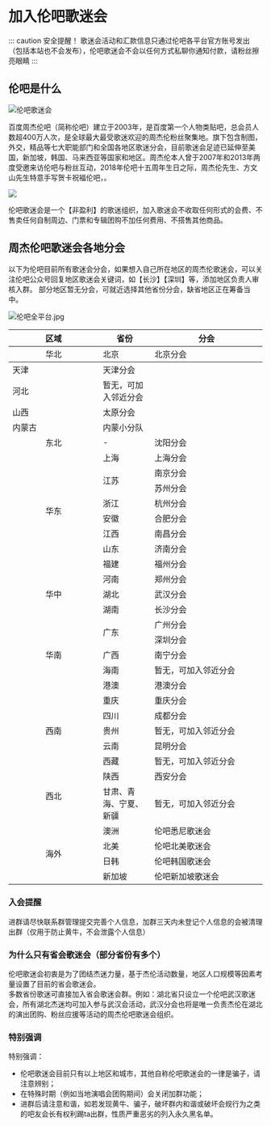 # 加入伦吧歌迷会
::: caution 安全提醒！
歌迷会活动和汇款信息只通过伦吧各平台官方账号发出（包括本站也不会发布），伦吧歌迷会不会以任何方式私聊你通知付款，请粉丝擦亮眼睛
:::

## 伦吧是什么
![伦吧歌迷会](https://public.jaychou.wiki/culture/jaybar_jihe.jpg/ys+sy)

百度周杰伦吧（简称伦吧）建立于2003年，是百度第一个人物类贴吧，总会员人数超400万人次，是全球最大最受歌迷欢迎的周杰伦粉丝聚集地。旗下包含制图，外交，精品等七大职能部门和全国各地区歌迷分会，目前歌迷会足迹已延伸至美国，新加坡，韩国、马来西亚等国家和地区。周杰伦本人曾于2007年和2013年两度受邀来访伦吧与粉丝互动，2018年伦吧十五周年生日之际，周杰伦先生、方文山先生特意手写贺卡祝福伦吧，。

![](https://public.jaychou.wiki/culture/jaybar_led.jpg/ys+sy)

伦吧歌迷会是一个【非盈利】的歌迷组织，加入歌迷会不收取任何形式的会费、不售卖任何自制周边、门票和专辑团购不加任何费用、不搭售其他商品。


## 周杰伦吧歌迷会各地分会
以下为伦吧目前所有歌迷会分会，如果想入自己所在地区的周杰伦歌迷会，可以关注伦吧公众号回复地区歌迷会关键词，如【长沙】【深圳】等，添加地区负责人审核入群。
部分地区暂无分会，可就近选择其他省份分会，缺省地区正在筹备当中。

![伦吧全平台.jpg](https://public.jaychou.wiki/culture/jaybar_qianming.webp/ys+sy)

<table >
    <thead> <!-- 表头区域 -->
		<tr>
			<th width="200px">区域</th>
			<th width="100px">省份</th>
			<th width="250px">分会</th>  
		</tr >
	</thead>
	<tr >
	    <td rowspan="5"align="center"><a id="huabei">华北</a></td>
	    <td>北京</td>
	    <td>北京分会</td>
	</tr>
	<tbody> <!-- 表格主体 -->
		<tr>
			<td>天津</td>
			<td>天津分会</td>
		</tr>
		<tr>
			<td>河北</td>
			<td>暂无，可加入邻近分会</td>
		</tr>
		<tr>
			<td>山西</td>
			<td>太原分会</td>
		</tr>
		<tr>
			<td>内蒙古</td>
			<td>内蒙小分队</td>
		</tr>
		<tr >
			<td rowspan="1"align="center"><a id="dongbei">东北</a></td>
			<td>-</td>
			<td>沈阳分会</td>
		</tr>
		<tr >
			<td rowspan="8"align="center"><a id="huadong">华东</a></td>
			<td>上海</td>
			<td>上海分会</td>
		</tr>
		<tr>
			<td rowspan="2">江苏</td>
			<td>南京分会</td>
		</tr>
		<tr>
			<td>苏州分会</td>
		</tr>
		<tr>
			<td>浙江</td>
			<td>杭州分会</td>
		</tr>
		<tr>
			<td>安徽</td>
			<td>合肥分会</td>
		</tr>
		<tr>
			<td>江西</td>
			<td>南昌分会</td>
		</tr>
			<tr>
			<td>山东</td>
			<td>济南分会</td>
		</tr>
		<tr>
			<td>福建</td>
			<td>福州分会</td>
		</tr>
		<tr >
			<td rowspan="3"align="center"><a id="huazhong">华中</a></td>
			<td>河南</td>
			<td>郑州分会</td>
		</tr>
		<tr>
			<td>湖北</td>
			<td>武汉分会</td>
		</tr>
		<tr>
			<td>湖南</td>
			<td>长沙分会</td>
		</tr>
		<tr >
			<td rowspan="5"align="center"><a id="huanan">华南</a></td>
			<td rowspan="2">广东</td>
			<td>广州分会</td>
		</tr>
		<tr>
			<td>深圳分会</td>
		</tr>
		<tr>
			<td>广西</td>
			<td>南宁分会</td>
		</tr>
		<tr>
			<td>海南</td>
			<td>暂无，可加入邻近分会</td>
		</tr>
		<tr>
			<td>港澳</td>
			<td>港澳分会</td>
		</tr>
		<tr >
			<td rowspan="5"align="center"><a id="xinan">西南</a></td>
			<td>重庆</td>
			<td>重庆分会</td>
		</tr>
		<tr>
			<td>四川</td>
			<td>成都分会</td>
		</tr>
		<tr>
			<td>贵州</td>
			<td>暂无，可加入邻近分会</td>
		</tr>
		<tr>
			<td>云南</td>
			<td>昆明分会</td>
		</tr>
		<tr>
			<td>西藏</td>
			<td>暂无，可加入邻近分会</td>
		</tr>
		<tr >
			<td rowspan="2"align="center"><a id="xibei">西北</a></td>
			<td>陕西</td>
			<td>西安分会</td>
		</tr>
		<tr>
			<td>甘肃、青海、宁夏、新疆</td>
			<td>暂无，可加入邻近分会</td>
		</tr>
			<tr >
			<td rowspan="4"align="center"><a id="haiwai">海外</a></td>
			<td>澳洲</td>
			<td>伦吧悉尼歌迷会</td>
		</tr>
		<tr>
			<td>北美</td>
			<td>伦吧北美歌迷会</td>
		</tr>
		<tr>
			<td>日韩</td>
			<td>伦吧韩国歌迷会</td>
		</tr>
		<tr>
			<td>新加坡</td>
			<td>伦吧新加坡歌迷会</td>
		</tr>
	</tbody>
</table>

### 入会提醒
进群请尽快联系群管理提交完善个人信息，加群三天内未登记个人信息的会被清理出群（仅用于防止黄牛，不会泄露个人信息）
### 为什么只有省会歌迷会（部分省份有多个）
伦吧歌迷会初衷是为了团结杰迷力量，基于杰伦活动数量，地区人口规模等因素考量设置了目前的省会歌迷会。<br>
多数省份歌迷可直接加入省会歌迷会群。例如：湖北省只设立一个伦吧武汉歌迷会，所有湖北杰迷均可加入参与武汉会活动，武汉分会也将是唯一负责杰伦在湖北的演出团购、粉丝应援等活动的周杰伦吧歌迷会组织。
### 特别强调
特别强调：
- 伦吧歌迷会目前只有以上地区和城市，其他自称伦吧歌迷会的一律是骗子，请注意辨别；
- 在特殊时期（例如当地演唱会团购期间）会关闭加群功能；
- 进群后请注意和谐，如若发现黄牛、骗子，破坏群内和谐或破坏会规行为之类的吧友会长有权利踢ta出群，性质严重恶劣的列入永久黑名单。
